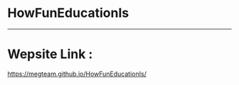 # HowFunEducationIs

-----------

 # Wepsite Link :
 
 https://megteam.github.io/HowFunEducationIs/
